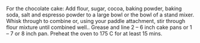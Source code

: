 For the chocolate cake: Add flour, sugar, cocoa, baking powder, baking soda, salt and espresso powder to a large bowl or the bowl of a stand mixer. Whisk through to combine or, using your paddle attachment, stir through flour mixture until combined well.. Grease and line 2 – 6 inch cake pans or 1 – 7 or 8 inch pan. Preheat the oven to 175 C for at least 15 mins.